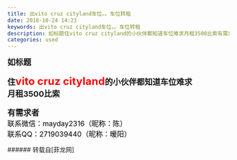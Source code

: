 ```yaml
---
title: 出vito cruz cityland车位。。车位转租
date: 2018-10-24 14:23
keywords: 出vito cruz cityland车位。。车位转租
description: 如标题住vito cruz cityland的小伙伴都知道车位难求月租3500比索有需求者联系微信：mayday2316（昵称：陈）联系QQ：2719039440（昵称：暖阳）
categories: used
---
```

<td class="t_f" id="postmessage_2154572">

<font size="4"><strong>如标题</strong></font><strong><font size="4"><br/>
</font></strong><br/>
<strong><font size="4">住</font><font size="5"><font color="#ff0000">vito cruz cityland</font></font><font size="4">的小伙伴都知道车位难求</font></strong><br/>
<font size="4"><strong>月租3500比索</strong></font><br/>
<br/>
<font size="4"><strong>有需求者</strong></font><br/>
<font style="font-size:16px"><font color="#000000">联系微信：mayday2316（昵称：陈）<br/>
联系QQ：2719039440（昵称：暖阳）</font></font><br/>
</td>
###### 转载自[菲龙网]